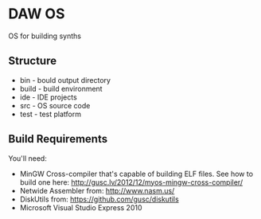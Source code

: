 DAW OS
======

OS for building synths

Structure
---------

* bin - bould output directory
* build - build environment
* ide - IDE projects
* src - OS source code
* test - test platform

Build Requirements
------------------

You'll need:
* MinGW Cross-compiler that's capable of building ELF files. See how to build one here: http://gusc.lv/2012/12/myos-mingw-cross-compiler/
* Netwide Assembler from: http://www.nasm.us/
* DiskUtils from: https://github.com/gusc/diskutils
* Microsoft Visual Studio Express 2010
